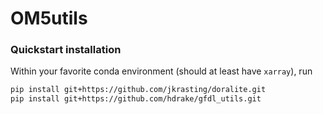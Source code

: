 # OM5utils

### Quickstart installation
Within your favorite conda environment (should at least have `xarray`), run
```bash
pip install git+https://github.com/jkrasting/doralite.git
pip install git+https://github.com/hdrake/gfdl_utils.git
```
